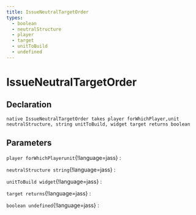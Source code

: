 ```yaml
---
title: IssueNeutralTargetOrder
types:
  - boolean
  - neutralStructure
  - player
  - target
  - unitToBuild
  - undefined
---
```


# IssueNeutralTargetOrder

## Declaration

```jass
native IssueNeutralTargetOrder takes player forWhichPlayer,unit neutralStructure, string unitToBuild, widget target returns boolean
```

## Parameters
`player forWhichPlayerunit`{!language=jass}
: 

`neutralStructure string`{!language=jass}
: 

`unitToBuild widget`{!language=jass}
: 

`target returns`{!language=jass}
: 

`boolean undefined`{!language=jass}
: 
